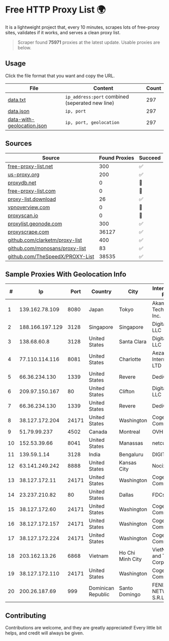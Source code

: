 
# Free HTTP Proxy List 🌍

It is a lightweight project that, every 10 minutes, scrapes lots of free-proxy sites, validates if it works, and serves a clean proxy list.


> Scraper found **75971** proxies at the latest update. Usable proxies are below.

## Usage

Click the file format that you want and copy the URL.


|File|Content|Count|
|----|-------|-----|
|[data.txt](https://raw.githubusercontent.com/themiralay/Proxy-List-World/master/data.txt)|`ip_address:port` combined (seperated new line)|297|
|[data.json](https://raw.githubusercontent.com/themiralay/Proxy-List-World/master/data.json)|`ip, port`|297|
|[data-with-geolocation.json](https://raw.githubusercontent.com/themiralay/Proxy-List-World/master/data-with-geolocation.json)|`ip, port, geolocation`|297|

## Sources

|Source|Found Proxies|Succeed|
|------|-------------|-------|
|[free-proxy-list.net](https://free-proxy-list.net)|300|✅|
|[us-proxy.org](https://www.us-proxy.org)|200|✅|
|[proxydb.net](http://proxydb.net)|0|🚫|
|[free-proxy-list.com](https://free-proxy-list.com/?page=&port=&type%5B%5D=http&type%5B%5D=https&up_time=0&search=Search)|0|🚫|
|[proxy-list.download](https://www.proxy-list.download/HTTP)|26|✅|
|[vpnoverview.com](https://vpnoverview.com/privacy/anonymous-browsing/free-proxy-servers)|0|🚫|
|[proxyscan.io](https://www.proxyscan.io)|0|🚫|
|[proxylist.geonode.com](https://proxylist.geonode.com/api/proxy-list?limit=300&page=1&sort_by=lastChecked&sort_type=desc&protocols=http,https)|300|✅|
|[proxyscrape.com](https://api.proxyscrape.com/v2/?request=displayproxies&protocol=http&timeout=10000&country=all&ssl=all&anonymity=all)|36127|✅|
|[github.com/clarketm/proxy-list](https://raw.githubusercontent.com/clarketm/proxy-list/master/proxy-list-raw.txt)|400|✅|
|[github.com/monosans/proxy-list](https://raw.githubusercontent.com/monosans/proxy-list/main/proxies/http.txt)|83|✅|
|[github.com/TheSpeedX/PROXY-List](https://raw.githubusercontent.com/TheSpeedX/PROXY-List/master/http.txt)|38535|✅|


## Sample Proxies With Geolocation Info

|#|Ip|Port|Country|City|Internet Service Provider|
|-|--|----|-------|----|-------------------------|
|1|139.162.78.109|8080|Japan|Tokyo|Akamai Technologies, Inc.|
|2|188.166.197.129|3128|Singapore|Singapore|DigitalOcean, LLC|
|3|138.68.60.8|3128|United States|Santa Clara|DigitalOcean, LLC|
|4|77.110.114.116|8081|United States|Charlotte|Aeza International LTD|
|5|66.36.234.130|1339|United States|Revere|DediOutlet, LLC|
|6|209.97.150.167|80|United States|Clifton|DigitalOcean, LLC|
|7|66.36.234.130|1339|United States|Revere|DediOutlet, LLC|
|8|38.127.172.204|24171|United States|Washington|Cogent Communications|
|9|51.79.99.237|4502|Canada|Montreal|OVH SAS|
|10|152.53.39.66|8041|United States|Manassas|netcup GmbH|
|11|139.59.1.14|3128|India|Bengaluru|DIGITALOCEAN|
|12|63.141.249.242|8888|United States|Kansas City|Nocix, LLC|
|13|38.127.172.11|24171|United States|Washington|Cogent Communications|
|14|23.237.210.82|80|United States|Dallas|FDCservers.net|
|15|38.127.172.60|24171|United States|Washington|Cogent Communications|
|16|38.127.172.157|24171|United States|Washington|Cogent Communications|
|17|38.127.172.224|24171|United States|Washington|Cogent Communications|
|18|203.162.13.26|6868|Vietnam|Ho Chi Minh City|VietNam Post and Telecom Corporation|
|19|38.127.172.110|24171|United States|Washington|Cogent Communications|
|20|200.26.187.69|999|Dominican Republic|Santo Domingo|FENIX NETWORKS, S.R.L.|



## Contributing

Contributions are welcome, and they are greatly appreciated! Every
little bit helps, and credit will always be given.

